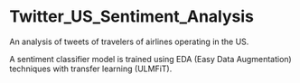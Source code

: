 # Twitter_US_Sentiment_Analysis
An analysis of tweets of travelers of airlines operating in the US. 

A sentiment classifier model is trained using EDA (Easy Data Augmentation) techniques with transfer learning (ULMFiT).
